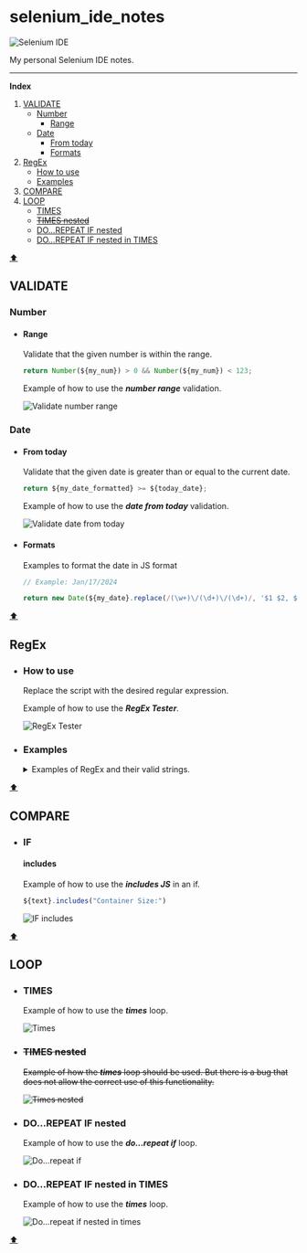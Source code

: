 # selenium_ide_notes

![Selenium IDE](https://www.selenium.dev/selenium-ide/img/selenium-ide64.png)

My personal Selenium IDE notes.

---



<!--- ####### INDEX ####### --->
**Index**
1. [VALIDATE](#validate)
    - [Number](#number)
        - [Range](#range)
    - [Date](#date)
        - [From today](#date-from-today)
        - [Formats](#formats)
2. [RegEx](#regex)
    - [How to use](#how-to-use)
    - [Examples](#examples)
3. [COMPARE](#compare)
4. [LOOP](#loop)
    - [TIMES](#times)
    - [~~TIMES nested~~](#times-nested)
    - [DO...REPEAT IF nested](#dorepeat-if-nested)
    - [DO...REPEAT IF nested in TIMES](#dorepeat-if-nested-in-times)



[⬆](#)
<!--- ####### START - VALIDATE ####### --->
## VALIDATE 

### Number 

-  #### Range
    Validate that the given number is within the range.

    ```js
    return Number(${my_num}) > 0 && Number(${my_num}) < 123;
    ```

    Example of how to use the ***number range*** validation.
    <!-- //TODO: Add image with example -->
    ![Validate number range](resources/validate/number_range.png)

### Date
- #### From today
    Validate that the given date is greater than or equal to the current date.

    ```js
    return ${my_date_formatted} >= ${today_date};
    ```

    Example of how to use the ***date from today*** validation.
    <!-- //TODO: Add image with example -->
    ![Validate date from today](resources/validate/date_from_today.png)

- #### Formats
    Examples to format the date in JS format

    ```js
    // Example: Jan/17/2024

    return new Date(${my_date}.replace(/(\w+)\/(\d+)\/(\d+)/, '$1 $2, $3'));
    ```

<!--- ####### END - VALIDATE ####### --->

[⬆](#)

<!--- ####### START - REGEX ####### --->
## RegEx 

- ### How to use
    Replace the script with the desired regular expression.

    Example of how to use the ***RegEx Tester***.
    <!-- //TODO: Add image with example -->
    ![RegEx Tester](resources/regex/regex_tester.png)

- ### Examples
    <details>
    <summary>Examples of RegEx and their valid strings.</summary>
  
    

    ```js
    // For: '$ 10 USD', '$ 3.50 USD', '$ 0.25 USD', '$ 12345.67 USD'

    return /^\$ ([1-9]\d*|\d+\.\d+) USD$/g.test(${SAMPLE_TEXT})
    ```

    ```js
    // For: '10 USD', '3.50 MXN', '1000 USD', '0.25 MXN', 'N/A'

    return /^(([1-9]\d*|\d+\.\d+) (?:USD|MXN))?$|^N\/A$/g.test(${SAMPLE_TEXT});
    ```

    ```js
    // For: '10', '3.50', '1000', '0.25', 'N/A'

    return /^(([1-9]\d*|\d+\.\d+))?$|^N\/A$/g.test(${SAMPLE_TEXT});
    ```

    ```js
    // For: ''

    return ;
    ```
    </details>


<!--- ####### END - REGEX ####### --->

[⬆](#)

<!--- ####### START - COMPARE ####### --->
## COMPARE 

- ### IF

    #### includes
    Example of how to use the ***includes JS*** in an if.

    ```js
    ${text}.includes("Container Size:")
    ```
    <!-- //TODO: Add image with example -->
    ![IF includes](resources/compare/if_includes.png)




<!--- ####### END - COMPARE ####### --->

[⬆](#)

<!--- ####### START - LOOP ####### --->
## LOOP 

<!--- --->
- ### TIMES
    
    Example of how to use the ***times*** loop.
    <!-- //TODO: Add image with example -->
    ![Times](resources/loop/times.pngg)

<!--- --->
- ### ~~TIMES nested~~
    
    ~~Example of how the ***times*** loop should be used. But there is a bug that does not allow the correct use of this functionality.~~

    <!-- //TODO: Add image with example -->
    ~~![Times nested](resources/loop/times_nested.png)~~

<!--- --->
- ### DO...REPEAT IF nested
    Example of how to use the ***do...repeat if*** loop.

    <!-- //TODO: Add image with example -->
    ![Do...repeat if](resources/loop/do_repeat_if_nested.png)

<!--- --->
- ### DO...REPEAT IF nested in TIMES
    
    Example of how to use the ***times*** loop.
    <!-- //TODO: Add image with example -->
    ![Do...repeat if nested in times](resources/loop/do_repeat_if_nested_in_times.png)

<!--- ####### END - LOOP ####### --->

[⬆](#)